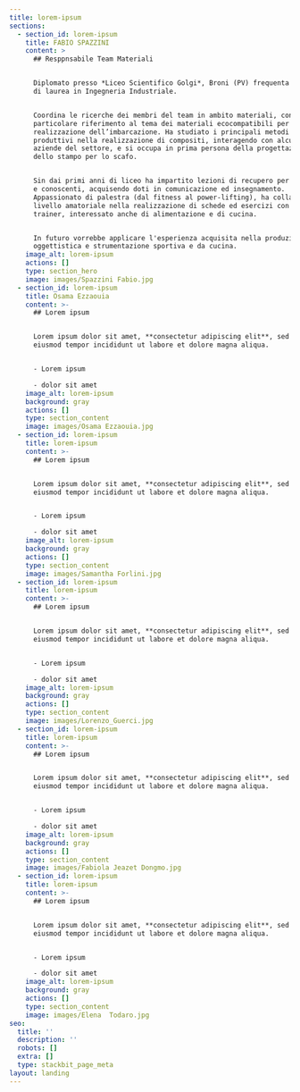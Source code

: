 ```yaml
---
title: lorem-ipsum
sections:
  - section_id: lorem-ipsum
    title: FABIO SPAZZINI
    content: >
      ## Resppnsabile Team Materiali 


      Diplomato presso *Liceo Scientifico Golgi*, Broni (PV) frequenta il corso
      di laurea in Ingegneria Industriale. 


      Coordina le ricerche dei membri del team in ambito materiali, con
      particolare riferimento al tema dei materiali ecocompatibili per la
      realizzazione dell’imbarcazione. Ha studiato i principali metodi
      produttivi nella realizzazione di compositi, interagendo con alcune
      aziende del settore, e si occupa in prima persona della progettazione
      dello stampo per lo scafo.


      Sin dai primi anni di liceo ha impartito lezioni di recupero per compagni
      e conoscenti, acquisendo doti in comunicazione ed insegnamento.
      Appassionato di palestra (dal fitness al power-lifting), ha collaborato a
      livello amatoriale nella realizzazione di schede ed esercizi con personal
      trainer, interessato anche di alimentazione e di cucina.


      In futuro vorrebbe applicare l'esperienza acquisita nella produzione di
      oggettistica e strumentazione sportiva e da cucina.
    image_alt: lorem-ipsum
    actions: []
    type: section_hero
    image: images/Spazzini Fabio.jpg
  - section_id: lorem-ipsum
    title: Osama Ezzaouia
    content: >-
      ## Lorem ipsum


      Lorem ipsum dolor sit amet, **consectetur adipiscing elit**, sed do
      eiusmod tempor incididunt ut labore et dolore magna aliqua.


      - Lorem ipsum

      - dolor sit amet
    image_alt: lorem-ipsum
    background: gray
    actions: []
    type: section_content
    image: images/Osama Ezzaouia.jpg
  - section_id: lorem-ipsum
    title: lorem-ipsum
    content: >-
      ## Lorem ipsum


      Lorem ipsum dolor sit amet, **consectetur adipiscing elit**, sed do
      eiusmod tempor incididunt ut labore et dolore magna aliqua.


      - Lorem ipsum

      - dolor sit amet
    image_alt: lorem-ipsum
    background: gray
    actions: []
    type: section_content
    image: images/Samantha Forlini.jpg
  - section_id: lorem-ipsum
    title: lorem-ipsum
    content: >-
      ## Lorem ipsum


      Lorem ipsum dolor sit amet, **consectetur adipiscing elit**, sed do
      eiusmod tempor incididunt ut labore et dolore magna aliqua.


      - Lorem ipsum

      - dolor sit amet
    image_alt: lorem-ipsum
    background: gray
    actions: []
    type: section_content
    image: images/Lorenzo_Guerci.jpg
  - section_id: lorem-ipsum
    title: lorem-ipsum
    content: >-
      ## Lorem ipsum


      Lorem ipsum dolor sit amet, **consectetur adipiscing elit**, sed do
      eiusmod tempor incididunt ut labore et dolore magna aliqua.


      - Lorem ipsum

      - dolor sit amet
    image_alt: lorem-ipsum
    background: gray
    actions: []
    type: section_content
    image: images/Fabiola Jeazet Dongmo.jpg
  - section_id: lorem-ipsum
    title: lorem-ipsum
    content: >-
      ## Lorem ipsum


      Lorem ipsum dolor sit amet, **consectetur adipiscing elit**, sed do
      eiusmod tempor incididunt ut labore et dolore magna aliqua.


      - Lorem ipsum

      - dolor sit amet
    image_alt: lorem-ipsum
    background: gray
    actions: []
    type: section_content
    image: images/Elena  Todaro.jpg
seo:
  title: ''
  description: ''
  robots: []
  extra: []
  type: stackbit_page_meta
layout: landing
---
```

